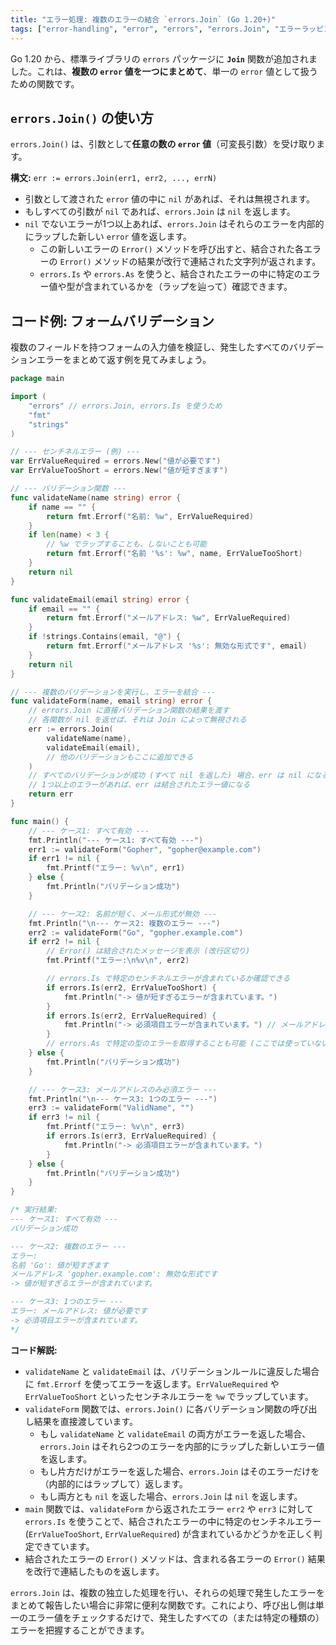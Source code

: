 ```yaml
---
title: "エラー処理: 複数のエラーの結合 `errors.Join` (Go 1.20+)"
tags: ["error-handling", "error", "errors", "errors.Join", "エラーラッピング", "Go1.20"]
---
```


Go 1.20 から、標準ライブラリの `errors` パッケージに **`Join`** 関数が追加されました。これは、**複数の `error` 値を一つにまとめて**、単一の `error` 値として扱うための関数です。

## `errors.Join()` の使い方

`errors.Join()` は、引数として**任意の数の `error` 値**（可変長引数）を受け取ります。

**構文:** `err := errors.Join(err1, err2, ..., errN)`

*   引数として渡された `error` 値の中に `nil` があれば、それは無視されます。
*   もしすべての引数が `nil` であれば、`errors.Join` は `nil` を返します。
*   `nil` でないエラーが1つ以上あれば、`errors.Join` はそれらのエラーを内部的にラップした新しい `error` 値を返します。
    *   この新しいエラーの `Error()` メソッドを呼び出すと、結合された各エラーの `Error()` メソッドの結果が改行で連結された文字列が返されます。
    *   `errors.Is` や `errors.As` を使うと、結合されたエラーの中に特定のエラー値や型が含まれているかを（ラップを辿って）確認できます。

## コード例: フォームバリデーション

複数のフィールドを持つフォームの入力値を検証し、発生したすべてのバリデーションエラーをまとめて返す例を見てみましょう。

```go title="errors.Join による複数エラーの結合"
package main

import (
	"errors" // errors.Join, errors.Is を使うため
	"fmt"
	"strings"
)

// --- センチネルエラー (例) ---
var ErrValueRequired = errors.New("値が必要です")
var ErrValueTooShort = errors.New("値が短すぎます")

// --- バリデーション関数 ---
func validateName(name string) error {
	if name == "" {
		return fmt.Errorf("名前: %w", ErrValueRequired)
	}
	if len(name) < 3 {
		// %w でラップすることも、しないことも可能
		return fmt.Errorf("名前 '%s': %w", name, ErrValueTooShort)
	}
	return nil
}

func validateEmail(email string) error {
	if email == "" {
		return fmt.Errorf("メールアドレス: %w", ErrValueRequired)
	}
	if !strings.Contains(email, "@") {
		return fmt.Errorf("メールアドレス '%s': 無効な形式です", email)
	}
	return nil
}

// --- 複数のバリデーションを実行し、エラーを結合 ---
func validateForm(name, email string) error {
	// errors.Join に直接バリデーション関数の結果を渡す
	// 各関数が nil を返せば、それは Join によって無視される
	err := errors.Join(
		validateName(name),
		validateEmail(email),
		// 他のバリデーションもここに追加できる
	)
	// すべてのバリデーションが成功 (すべて nil を返した) 場合、err は nil になる
	// 1つ以上のエラーがあれば、err は結合されたエラー値になる
	return err
}

func main() {
	// --- ケース1: すべて有効 ---
	fmt.Println("--- ケース1: すべて有効 ---")
	err1 := validateForm("Gopher", "gopher@example.com")
	if err1 != nil {
		fmt.Printf("エラー: %v\n", err1)
	} else {
		fmt.Println("バリデーション成功")
	}

	// --- ケース2: 名前が短く、メール形式が無効 ---
	fmt.Println("\n--- ケース2: 複数のエラー ---")
	err2 := validateForm("Go", "gopher.example.com")
	if err2 != nil {
		// Error() は結合されたメッセージを表示 (改行区切り)
		fmt.Printf("エラー:\n%v\n", err2)

		// errors.Is で特定のセンチネルエラーが含まれているか確認できる
		if errors.Is(err2, ErrValueTooShort) {
			fmt.Println("-> 値が短すぎるエラーが含まれています。")
		}
		if errors.Is(err2, ErrValueRequired) {
			fmt.Println("-> 必須項目エラーが含まれています。") // メールアドレスのエラーは含まれていない
		}
		// errors.As で特定の型のエラーを取得することも可能 (ここでは使っていない)
	} else {
		fmt.Println("バリデーション成功")
	}

	// --- ケース3: メールアドレスのみ必須エラー ---
	fmt.Println("\n--- ケース3: 1つのエラー ---")
	err3 := validateForm("ValidName", "")
	if err3 != nil {
		fmt.Printf("エラー: %v\n", err3)
		if errors.Is(err3, ErrValueRequired) {
			fmt.Println("-> 必須項目エラーが含まれています。")
		}
	} else {
		fmt.Println("バリデーション成功")
	}
}

/* 実行結果:
--- ケース1: すべて有効 ---
バリデーション成功

--- ケース2: 複数のエラー ---
エラー:
名前 'Go': 値が短すぎます
メールアドレス 'gopher.example.com': 無効な形式です
-> 値が短すぎるエラーが含まれています。

--- ケース3: 1つのエラー ---
エラー: メールアドレス: 値が必要です
-> 必須項目エラーが含まれています。
*/
```

**コード解説:**

*   `validateName` と `validateEmail` は、バリデーションルールに違反した場合に `fmt.Errorf` を使ってエラーを返します。`ErrValueRequired` や `ErrValueTooShort` といったセンチネルエラーを `%w` でラップしています。
*   `validateForm` 関数では、`errors.Join()` に各バリデーション関数の呼び出し結果を直接渡しています。
    *   もし `validateName` と `validateEmail` の両方がエラーを返した場合、`errors.Join` はそれら2つのエラーを内部的にラップした新しいエラー値を返します。
    *   もし片方だけがエラーを返した場合、`errors.Join` はそのエラーだけを（内部的にはラップして）返します。
    *   もし両方とも `nil` を返した場合、`errors.Join` は `nil` を返します。
*   `main` 関数では、`validateForm` から返されたエラー `err2` や `err3` に対して `errors.Is` を使うことで、結合されたエラーの中に特定のセンチネルエラー (`ErrValueTooShort`, `ErrValueRequired`) が含まれているかどうかを正しく判定できています。
*   結合されたエラーの `Error()` メソッドは、含まれる各エラーの `Error()` 結果を改行で連結したものを返します。

`errors.Join` は、複数の独立した処理を行い、それらの処理で発生したエラーをまとめて報告したい場合に非常に便利な関数です。これにより、呼び出し側は単一のエラー値をチェックするだけで、発生したすべての（または特定の種類の）エラーを把握することができます。